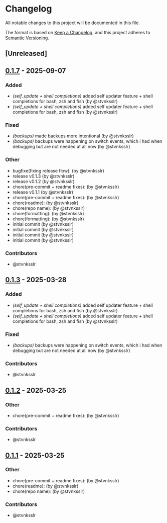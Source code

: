 # Changelog

All notable changes to this project will be documented in this file.

The format is based on [Keep a Changelog](https://keepachangelog.com/en/1.0.0/),
and this project adheres to [Semantic Versioning](https://semver.org/spec/v2.0.0.html).

## [Unreleased]
## [0.1.7](https://github.com/stvnksslr/khelp/compare/v0.1.6...v0.1.7) - 2025-09-07

### Added
- *(self_update + shell completions)* added self updater feature + shell completions for bash, zsh and fish (by @stvnksslr)
- *(self_update + shell completions)* added self updater feature + shell completions for bash, zsh and fish (by @stvnksslr)

### Fixed
- *(backups)* made backups more intentional (by @stvnksslr)
- *(backups)* backups were happening on switch events, which i had when debugging but are not needed at all now (by @stvnksslr)

### Other
- bugfixe(fixing release flow): (by @stvnksslr)
- release v0.1.3 (by @stvnksslr)
- release v0.1.2 (by @stvnksslr)
- chore(pre-commit + readme fixes): (by @stvnksslr)
- release v0.1.1 (by @stvnksslr)
- chore(pre-commit + readme fixes): (by @stvnksslr)
- chore(readme): (by @stvnksslr)
- chore(repo name): (by @stvnksslr)
- chore(formatting): (by @stvnksslr)
- chore(formatting): (by @stvnksslr)
- initial commit (by @stvnksslr)
- initial commit (by @stvnksslr)
- initial commit (by @stvnksslr)
- initial commit (by @stvnksslr)

### Contributors

* @stvnksslr
## [0.1.3](https://github.com/stvnksslr/khelp/compare/v0.1.2...v0.1.3) - 2025-03-28

### Added
- *(self_update + shell completions)* added self updater feature + shell completions for bash, zsh and fish (by @stvnksslr)
- *(self_update + shell completions)* added self updater feature + shell completions for bash, zsh and fish (by @stvnksslr)

### Fixed
- *(backups)* backups were happening on switch events, which i had when debugging but are not needed at all now (by @stvnksslr)

### Contributors

* @stvnksslr
## [0.1.2](https://github.com/stvnksslr/khelp/compare/v0.1.1...v0.1.2) - 2025-03-25

### Other
- chore(pre-commit + readme fixes): (by @stvnksslr)

### Contributors

* @stvnksslr
## [0.1.1](https://github.com/stvnksslr/khelp/compare/v0.1.0...v0.1.1) - 2025-03-25

### Other
- chore(pre-commit + readme fixes): (by @stvnksslr)
- chore(readme): (by @stvnksslr)
- chore(repo name): (by @stvnksslr)

### Contributors

* @stvnksslr

